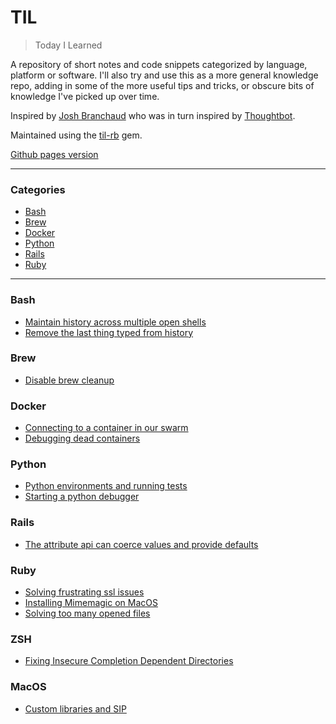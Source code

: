# TIL

> Today I Learned

A repository of short notes and code snippets categorized by language, platform
or software. I'll also try and use this as a more general knowledge repo, adding
in some of the more useful tips and tricks, or obscure bits of knowledge I've
picked up over time.

Inspired by [Josh Branchaud](https://github.com/jbranchaud/til) who was in turn
inspired by [Thoughtbot](https://github.com/thoughtbot/til).

Maintained using the [til-rb](https://github.com/pjambet/til-rb/) gem.

[Github pages version](https://jamesglover.github.io/til/)

---

### Categories

* [Bash](#bash)
* [Brew](#brew)
* [Docker](#docker)
* [Python](#python)
* [Rails](#rails)
* [Ruby](#ruby)

---

### Bash

- [Maintain history across multiple open shells](bash/2020-07-17_maintain-history-across-multiple-open-shells.md)
- [Remove the last thing typed from history](bash/2020-07-17_remove-the-last-thing-typed-from-history.md)

### Brew

- [Disable brew cleanup](brew/2020-07-07_disable-brew-cleanup.md)

### Docker

- [Connecting to a container in our swarm](docker/2020-07-08_connecting-to-a-container-in-our-swarm.md)
- [Debugging dead containers](docker/2020-11-26-debugging-dead-containers.md)

### Python

- [Python environments and running tests](python/2020-07-01_python-environments-and-running-tests.md)
- [Starting a python debugger](python/2020-07-02_starting-a-python-debugger.md)

### Rails

- [The attribute api can coerce values and provide defaults](rails/2020-06-30_the-attribute-api-can-coerce-values-and-provide-defaults.md)

### Ruby

- [Solving frustrating ssl issues](ruby/2020-07-07_solving-frustrating-ssl-issues.md)
- [Installing Mimemagic on MacOS](ruby/2021-03-26_installing-mimemagic-on-mac-os.md)
- [Solving too many opened files](ruby/2021-03-26_solving-too-many-open-files)

### ZSH

- [Fixing Insecure Completion Dependent Directories](zsh/2020-23-10_fixing_insecure_completion_dependent_directories.md)

### MacOS

- [Custom libraries and SIP](macos/2020-05-06_custom_libraries_and_sip.md)

